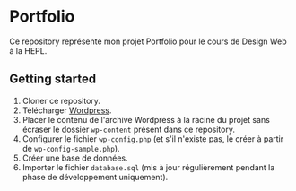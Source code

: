 # Portfolio

Ce repository représente mon projet Portfolio pour le cours de Design Web à la HEPL.

## Getting started

1. Cloner ce repository.
2. Télécharger [Wordpress](https://wordpress.org/).
3. Placer le contenu de l'archive Wordpress à la racine du projet sans écraser le dossier `wp-content` présent dans ce repository.
4. Configurer le fichier `wp-config.php` (et s'il n'existe pas, le créer à partir de `wp-config-sample.php`). 
5. Créer une base de données.
6. Importer le fichier `database.sql` (mis à jour régulièrement pendant la phase de développement uniquement).

